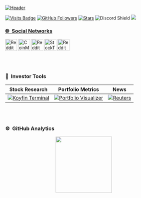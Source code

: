 [![Header](https://pbs.twimg.com/profile_banners/1662106155630354432/1742258469/1500x500 "Header")](https://x.com/DyehuthyTV)

[![Visits Badge](https://badges.pufler.dev/visits/Dyehuthy/Dyehuthy)](https://github.com/Dyehuthy)
[![GitHub Followers](https://img.shields.io/github/followers/dyehuthy?style=social)](https://github.com/Dyehuthy?tab=followers)
[![Stars](https://img.shields.io/badge/Stars-Lists-blue?logo=github&style=flat)](https://github.com/Dyehuthy?tab=stars)
![Discord Shield](https://discordapp.com/api/guilds/1093732819299209228/widget.png?style=shield)
<a href="https://x.com/DyehuthyTV" ><img src="https://img.shields.io/twitter/follow/DyehuthyTV.svg?style=social" />

### 🌐 &nbsp;Social Networks  
<a align="center">
<a href="https://www.reddit.com/user/DyehuthyTV/"><img align="center" src="https://cdn4.iconfinder.com/data/icons/social-messaging-ui-color-shapes-2-free/128/social-reddit-square1-512.png" alt="Reddit" width="38px"/></a>
<a href="https://coinmarketcap.com/community/profile/Dyehuthy/"><img align="center" src="https://public.bnbstatic.com/image/pgc/202302/f888d2addb0ad23f7ad9dafc5461ade5.jpg" alt="CoinMarketCap Profile" width="38px"/></a>
<a href="https://cryptoquant.com/profile/u/dyehuthy2023?tab=dashboard"><img align="center" src="https://encrypted-tbn0.gstatic.com/images?q=tbn:ANd9GcR7YNNAQwTYO18cv9XRi2X0oPpwMfOEwfdPlA&s" alt="Reddit" width="38px"/></a>
<a href="https://stocktwits.com/Dyehuthy"><img align="center" src="https://encrypted-tbn0.gstatic.com/images?q=tbn:ANd9GcRRPBg9KVpCTU4VR8tCLAgUY-DcNaE5YVssfg&s" alt="StockTwits Profile" width="38px"/></a>
<a href="https://www.kaggle.com/dyehuthy"><img align="center" src="https://www.kaggle.com/static/images/logos/k-logo-opengraph.png" alt="Reddit" width="38px"/></a>
</a>

<br><br>
### 🔧 &nbsp;Investor Tools 
Stock Research | Portfolio Metrics | News                
-------------- | ----------------- | -------------------- 
|[![Koyfin Terminal](https://img.shields.io/badge/koyfin%20terminal-1B1B3A.svg?style=for-the-badge)](https://www.koyfin.com/get-discount-from-a-friend/?ref_id=0OfxPRjOPTjFAQ7YVva1i)|[![Portfolio Visualizer](https://img.shields.io/badge/portfolio%20visualizer-4B0082.svg?style=for-the-badge)](https://www.portfoliovisualizer.com)|[![Reuters](https://img.shields.io/badge/reuters-FF8000.svg?style=for-the-badge&logo=reuters&logoColor=white)](https://www.reuters.com/markets/)| 

<br><br>
### ⚙️ &nbsp;GitHub Analytics
<p align="center">
<a href="https://github.com/dyehuthy">
  <img height="180em" src="https://github-readme-stats-eight-theta.vercel.app/api?username=dyehuthy&show_icons=true&theme=merko&include_all_commits=true&count_private=true"/>
</a>
</p>
